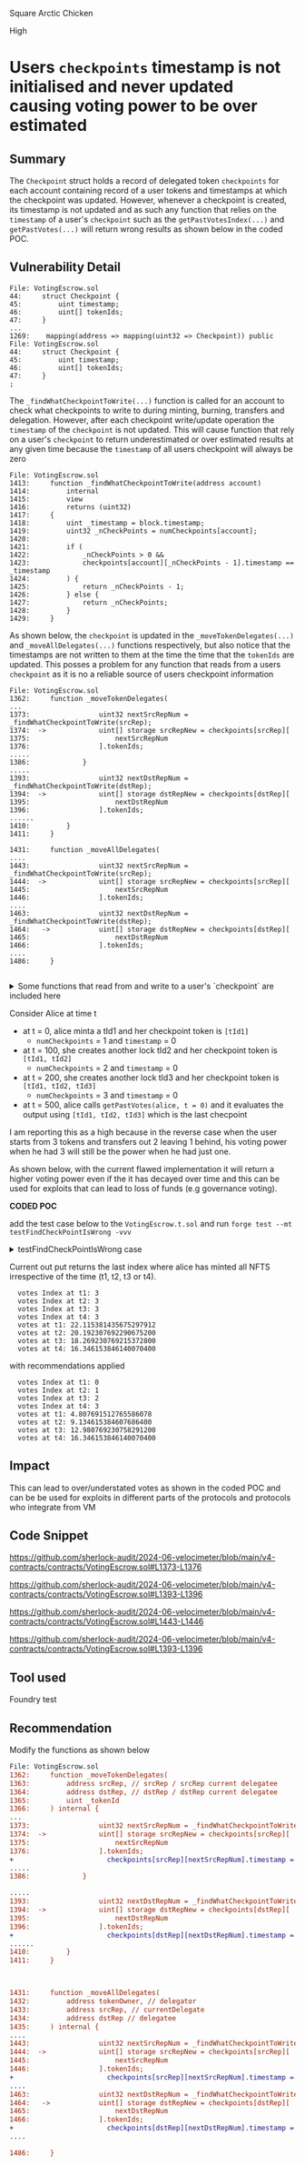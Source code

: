 Square Arctic Chicken

High

# Users `checkpoints` timestamp is not initialised and never updated causing voting power to be over estimated

## Summary

The `Checkpoint` struct holds a record of delegated token `checkpoints` for each account containing record of a user tokens and timestamps at which the checkpoint was updated. However, whenever a checkpoint is created, its timestamp is not updated and as such any function that relies on the `timestamp` of a user's `checkpoint` such as the `getPastVotesIndex(...)` and `getPastVotes(...)` will return wrong results as shown below in the coded POC.

## Vulnerability Detail

```solidity
File: VotingEscrow.sol
44:     struct Checkpoint {
45:         uint timestamp;
46:         uint[] tokenIds;
47:     }
...
1269:    mapping(address => mapping(uint32 => Checkpoint)) public File: VotingEscrow.sol
44:     struct Checkpoint {
45:         uint timestamp;
46:         uint[] tokenIds;
47:     }
;
```
The `_findWhatCheckpointToWrite(...)` function is called for an account to check what checkpoints to write to during minting, burning, transfers and delegation. However, after each checkpoint write/update operation the  `timestamp` of the `checkpoint` is not updated. This will cause function that rely on a user's  `checkpoint` to return underestimated or over estimated results at any given time because the `timestamp` of all users checkpoint will always be zero

```solidity
File: VotingEscrow.sol
1413:     function _findWhatCheckpointToWrite(address account)
1414:         internal
1415:         view
1416:         returns (uint32)
1417:     {
1418:         uint _timestamp = block.timestamp;
1419:         uint32 _nCheckPoints = numCheckpoints[account];
1420: 
1421:         if (
1422:             _nCheckPoints > 0 &&
1423:             checkpoints[account][_nCheckPoints - 1].timestamp == _timestamp
1424:         ) {
1425:             return _nCheckPoints - 1;
1426:         } else {
1427:             return _nCheckPoints;
1428:         }
1429:     }

```

As shown below, the `checkpoint` is updated in the `_moveTokenDelegates(...)` and `_moveAllDelegates(...)` functions respectively, but also notice that the timestamps are not written to them at the time the time that the `tokenIds` are updated. This posses a problem for any function that reads from a users `checkpoint` as it is no a reliable source of users checkpoint information

```solidity
File: VotingEscrow.sol
1362:     function _moveTokenDelegates( 
...
1373:                 uint32 nextSrcRepNum = _findWhatCheckpointToWrite(srcRep);
1374:  ->             uint[] storage srcRepNew = checkpoints[srcRep][ 
1375:                     nextSrcRepNum
1376:                 ].tokenIds;
.....
1386:             }
.....
1393:                 uint32 nextDstRepNum = _findWhatCheckpointToWrite(dstRep);
1394:  ->             uint[] storage dstRepNew = checkpoints[dstRep][
1395:                     nextDstRepNum
1396:                 ].tokenIds;
......
1410:         }
1411:     }

1431:     function _moveAllDelegates( 
....
1443:                 uint32 nextSrcRepNum = _findWhatCheckpointToWrite(srcRep); 
1444:  ->             uint[] storage srcRepNew = checkpoints[srcRep][
1445:                     nextSrcRepNum
1446:                 ].tokenIds;
....
1463:                 uint32 nextDstRepNum = _findWhatCheckpointToWrite(dstRep);
1464:   ->            uint[] storage dstRepNew = checkpoints[dstRep][
1465:                     nextDstRepNum
1466:                 ].tokenIds;
....
1486:     }


```

<details>
<summary>Some functions that read from and write to a user's `checkpoint` are included here</summary>

```solidity
READ/WRITE
_findWhatCheckpointToWrite -> _moveTokenDelegates    <<->> _transferFrom
_findWhatCheckpointToWrite -> _moveTokenDelegates    <<->> _mint
_findWhatCheckpointToWrite -> _moveTokenDelegates    <<->> _burn
_findWhatCheckpointToWrite -> _moveAllDelegates          <<->> _delegate/ delegate/delegateBySig

READ
getPastVotesIndex -> getTokenIdsAt
getPastVotesIndex -> getPastVotes -> GovernorSimpleVotes._getVotes
```
</details>

Consider Alice at time t
- at t = 0, alice minta a tId1 and her checkpoint token is `[tId1]`
    - `numCheckpoints` = 1 and `timestamp` = 0
- at t = 100, she creates another lock tId2 and her checkpoint token is `[tId1, tId2]`
    - `numCheckpoints` = 2 and `timestamp` = 0
- at t = 200, she creates another lock tId3 and her checkpoint token is `[tId1, tId2, tId3]`
    - `numCheckpoints` = 3 and `timestamp` = 0
-  at t = 500, alice calls `getPastVotes(alice, t = 0)` and it evaluates the output using `[tId1, tId2, tId3]` which is the last checpoint


I am reporting this as a high because in the reverse case when the user starts from 3 tokens and transfers out 2 leaving 1 behind, his voting power when he had 3 will still be the power when he had just one.

As shown below, with the current flawed implementation it will return a higher voting power even if the it has decayed over time and this can be used for exploits that can lead to loss of funds (e.g governance voting).

**CODED POC**

add the test case below to the `VotingEscrow.t.sol` and run `forge test --mt testFindCheckPointIsWrong -vvv`

<details>
<summary>testFindCheckPointIsWrong case</summary>

```solidity
    function testFindCheckPointIsWrong() public {
        flowDaiPair.approve(address(escrow), TOKEN_1);
        uint256 lockDuration = 7 * 24 * 3600; // 1 week

        vm.warp(((block.timestamp / ONE_WEEK )* ONE_WEEK) + ONE_WEEK);


        // Balance should be zero before and 1 after creating the lock
        assertEq(escrow.balanceOf(address(owner)), 0);
        escrow.create_lock(TOKEN_1, lockDuration);
        assertEq(escrow.currentTokenId(), 1);
        assertEq(escrow.ownerOf(1), address(owner));
        assertEq(escrow.balanceOf(address(owner)), 1);

        // for demonstration purposes, give Alice lpTokens to create lock
        vm.prank(address(owner));
        flowDaiPair.transferFrom(address(owner), alice, 100e18);

        uint t1; uint tId1;
        uint t2; uint tId2;
        uint t3; uint tId3;
        uint t4; uint tId4;

        vm.warp(((block.timestamp / ONE_WEEK )* ONE_WEEK) + 1);

        // alice lock lp in ve
        vm.startPrank(address(alice));
        flowDaiPair.approve(address(escrow), 100e18);
        for (uint i; i < 4; i++) {
            
            if (i == 0) {
                t1 = block.timestamp;
                tId1 = escrow.create_lock(25e18, 10 * ONE_WEEK);
            }
            if (i == 1) {
                t2 = block.timestamp;
                tId2 = escrow.create_lock(25e18, 10 * ONE_WEEK);
            }
            if (i == 2) {
                t3 = block.timestamp;
                tId3 = escrow.create_lock(25e18, 10 * ONE_WEEK);
            }
            if (i == 3) {
                t4 = block.timestamp;
                tId4 = escrow.create_lock(25e18, 10 * ONE_WEEK);
            }

            vm.warp(((block.timestamp / ONE_WEEK )* ONE_WEEK) + ONE_WEEK);
        }

        emit log_named_uint("t1", t1);
        emit log_named_uint("tId1", tId1);
        emit log_named_uint("t2", t2);
        emit log_named_uint("tId2", tId2);
        emit log_named_uint("t3", t3);
        emit log_named_uint("tId3", tId3);
        emit log_named_uint("t4", t4);
        emit log_named_uint("tId4", tId4);

        emit log_named_uint("Current numchecpoint index", escrow.numCheckpoints(alice));

        emit log_named_uint("votes Index at t1", escrow.getPastVotesIndex(alice, t1));
        emit log_named_uint("votes Index at t2", escrow.getPastVotesIndex(alice, t2));
        emit log_named_uint("votes Index at t3", escrow.getPastVotesIndex(alice, t3));
        emit log_named_uint("votes Index at t4", escrow.getPastVotesIndex(alice, t4));
        emit log_named_decimal_uint("votes at t1", escrow.getPastVotes(alice, t1), 18);
        emit log_named_decimal_uint("votes at t2", escrow.getPastVotes(alice, t2), 18);
        emit log_named_decimal_uint("votes at t3", escrow.getPastVotes(alice, t3), 18);
        emit log_named_decimal_uint("votes at t4", escrow.getPastVotes(alice, t4), 18);

    }
```
</details>


Current out put returns the last index where alice has minted all NFTS irrespective of the time (t1, t2, t3 or t4).
```solidity
  votes Index at t1: 3
  votes Index at t2: 3
  votes Index at t3: 3
  votes Index at t4: 3
  votes at t1: 22.115381435675297912
  votes at t2: 20.192307692290675200
  votes at t3: 18.269230769215372800
  votes at t4: 16.346153846140070400
```

with recommendations applied
```solidity
  votes Index at t1: 0
  votes Index at t2: 1
  votes Index at t3: 2
  votes Index at t4: 3
  votes at t1: 4.807691512765586078
  votes at t2: 9.134615384607686400
  votes at t3: 12.980769230758291200
  votes at t4: 16.346153846140070400
```

## Impact
This can lead to over/understated votes as shown in the coded POC and can be be used for exploits in different parts of the protocols and protocols who integrate from VM



## Code Snippet
https://github.com/sherlock-audit/2024-06-velocimeter/blob/main/v4-contracts/contracts/VotingEscrow.sol#L1373-L1376

https://github.com/sherlock-audit/2024-06-velocimeter/blob/main/v4-contracts/contracts/VotingEscrow.sol#L1393-L1396

https://github.com/sherlock-audit/2024-06-velocimeter/blob/main/v4-contracts/contracts/VotingEscrow.sol#L1443-L1446

https://github.com/sherlock-audit/2024-06-velocimeter/blob/main/v4-contracts/contracts/VotingEscrow.sol#L1393-L1396


## Tool used

Foundry test

## Recommendation

Modify the functions as shown below

```diff
File: VotingEscrow.sol
1362:     function _moveTokenDelegates( 
1363:         address srcRep, // srcRep / srcRep current delegatee
1364:         address dstRep, // dstRep / dstRep current delegatee
1365:         uint _tokenId
1366:     ) internal {
...
1373:                 uint32 nextSrcRepNum = _findWhatCheckpointToWrite(srcRep);
1374:  ->             uint[] storage srcRepNew = checkpoints[srcRep][ 
1375:                     nextSrcRepNum
1376:                 ].tokenIds;
+                       checkpoints[srcRep][nextSrcRepNum].timestamp = block.timestamp
.....
1386:             }

.....
1393:                 uint32 nextDstRepNum = _findWhatCheckpointToWrite(dstRep);
1394:  ->             uint[] storage dstRepNew = checkpoints[dstRep][
1395:                     nextDstRepNum
1396:                 ].tokenIds;
+                       checkpoints[dstRep][nextDstRepNum].timestamp = block.timestamp
......
1410:         }
1411:     }



1431:     function _moveAllDelegates( 
1432:         address tokenOwner, // delegator
1433:         address srcRep, // currentDelegate
1434:         address dstRep // delegatee
1435:     ) internal {
....
1443:                 uint32 nextSrcRepNum = _findWhatCheckpointToWrite(srcRep); 
1444:  ->             uint[] storage srcRepNew = checkpoints[srcRep][
1445:                     nextSrcRepNum
1446:                 ].tokenIds;
+                       checkpoints[srcRep][nextSrcRepNum].timestamp = block.timestamp
....
1463:                 uint32 nextDstRepNum = _findWhatCheckpointToWrite(dstRep);
1464:   ->            uint[] storage dstRepNew = checkpoints[dstRep][
1465:                     nextDstRepNum
1466:                 ].tokenIds;
+                       checkpoints[dstRep][nextDstRepNum].timestamp = block.timestamp
....

1486:     }


```
